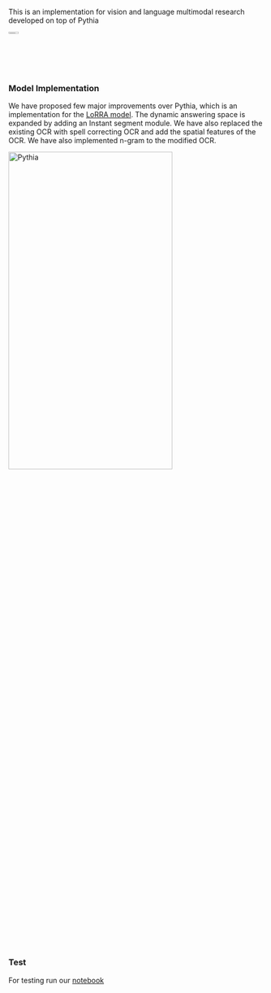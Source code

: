 
This is an implementation for vision and language multimodal research developed on top of Pythia 

<a href="https://readthedocs.org/projects/learnpythia/">
    <img width="20%" height="2%" alt="Pythia" src="https://i.imgur.com/wPgp4N4.png"/>
</a>




### Model Implementation

We have proposed few major improvements over Pythia, which is an implementation for the <a href="https://arxiv.org/pdf/1904.08920.pdf">LoRRA model<a>. The dynamic answering space is expanded by adding an Instant segment module. We have also replaced the existing OCR with spell correcting OCR and add the spatial features of the OCR. We have also implemented n-gram to the modified OCR.



<img width="80%" height="40%" alt="Pythia" src="https://imgur.com/rv4694M.png"/>




### Test

For testing run our <a href = "https://colab.research.google.com/drive/1wVRPtYPO4pdMljFcqFxvQy43WcIZQrGJ">notebook<a>






